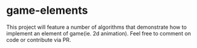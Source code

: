 # game-elements

This project will feature a number of algorithms that demonstrate how to implement an element of game(ie. 2d animation).
Feel free to comment on code or contribute via PR.
